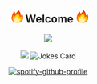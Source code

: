 <div align="center">
<h2> <img src="fire.gif" width="30"> Welcome<img src="fire.gif" width="30"></h2>
</div>

<p align="center">
<img src="git.gif" width="600">
<br>
</p>

<div align="center">

  <img src="https://readme-jokes.vercel.app/api?bgColor=%23073b4c&textColor=%2306d6a0&aColor=%2306d6a0&borderColor=%2306d6a0" /> 
  <img src="https://readme-jokes.vercel.app/api" alt="Jokes Card" /></br>
 
 [![spotify-github-profile](https://spotify-github-profile.vercel.app/api/view?uid=315i2ijokf4xpsshwx6hcsy74pte&cover_image=true&theme=default&bar_color=53b14f&bar_color_cover=true)](https://github.com/kittinan/spotify-github-profile)
 
 
 

</div>
